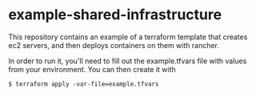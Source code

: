 # example-shared-infrastructure

This repository contains an example of a terraform template that creates ec2 servers, and then deploys containers on them with rancher.

In order to run it, you'll need to fill out the example.tfvars file with values from your environment. You can then create it with
```
$ terraform apply -var-file=example.tfvars
```